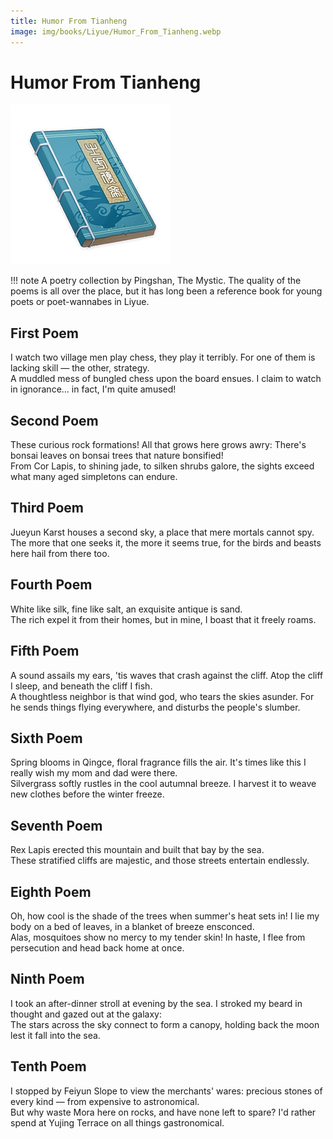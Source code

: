 ```yaml
---
title: Humor From Tianheng
image: img/books/Liyue/Humor_From_Tianheng.webp
---
```


# Humor From Tianheng

![Book Image](../../img/books/Liyue/Humor_From_Tianheng.webp)

!!! note
    A poetry collection by Pingshan, The Mystic. The quality of the poems is all over the place, but it has long been a reference book for young poets or poet-wannabes in Liyue.

## First Poem  
I watch two village men play chess, they play it terribly. For one of them is lacking skill — the other, strategy.  
A muddled mess of bungled chess upon the board ensues. I claim to watch in ignorance... in fact, I'm quite amused!  
  
## Second Poem  
These curious rock formations! All that grows here grows awry: There's bonsai leaves on bonsai trees that nature bonsified!  
From Cor Lapis, to shining jade, to silken shrubs galore, the sights exceed what many aged simpletons can endure.  
  
## Third Poem  
Jueyun Karst houses a second sky, a place that mere mortals cannot spy.  
The more that one seeks it, the more it seems true, for the birds and beasts here hail from there too.  
  
## Fourth Poem  
White like silk, fine like salt, an exquisite antique is sand.  
The rich expel it from their homes, but in mine, I boast that it freely roams.  
  
## Fifth Poem  
A sound assails my ears, 'tis waves that crash against the cliff. Atop the cliff I sleep, and beneath the cliff I fish.  
A thoughtless neighbor is that wind god, who tears the skies asunder. For he sends things flying everywhere, and disturbs the people's slumber.  
  
## Sixth Poem  
Spring blooms in Qingce, floral fragrance fills the air. It's times like this I really wish my mom and dad were there.  
Silvergrass softly rustles in the cool autumnal breeze. I harvest it to weave new clothes before the winter freeze.  
  
## Seventh Poem  
Rex Lapis erected this mountain and built that bay by the sea.  
These stratified cliffs are majestic, and those streets entertain endlessly.  
  
## Eighth Poem  
Oh, how cool is the shade of the trees when summer's heat sets in! I lie my body on a bed of leaves, in a blanket of breeze ensconced.  
Alas, mosquitoes show no mercy to my tender skin! In haste, I flee from persecution and head back home at once.  
  
## Ninth Poem  
I took an after-dinner stroll at evening by the sea. I stroked my beard in thought and gazed out at the galaxy:  
The stars across the sky connect to form a canopy, holding back the moon lest it fall into the sea.  
  
## Tenth Poem  
I stopped by Feiyun Slope to view the merchants' wares: precious stones of every kind — from expensive to astronomical.  
But why waste Mora here on rocks, and have none left to spare? I'd rather spend at Yujing Terrace on all things gastronomical.